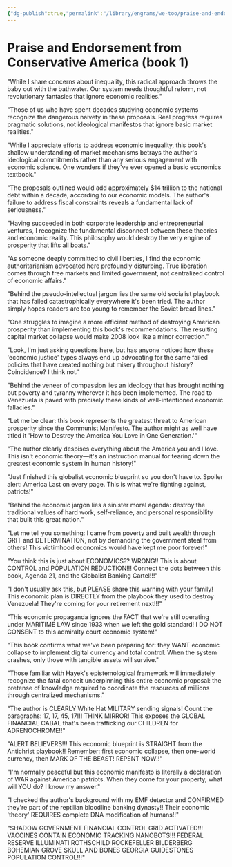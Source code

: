 ```yaml
---
{"dg-publish":true,"permalink":"/library/engrams/we-too/praise-and-endorsement-from-conservative-america-book-1/","tags":["DC/Apocalypse"]}
---
```


# Praise and Endorsement from Conservative America (book 1)

"While I share concerns about inequality, this radical approach throws the baby out with the bathwater. Our system needs thoughtful reform, not revolutionary fantasies that ignore economic realities."

"Those of us who have spent decades studying economic systems recognize the dangerous naivety in these proposals. Real progress requires pragmatic solutions, not ideological manifestos that ignore basic market realities."

"While I appreciate efforts to address economic inequality, this book's shallow understanding of market mechanisms betrays the author's ideological commitments rather than any serious engagement with economic science. One wonders if they've ever opened a basic economics textbook."

"The proposals outlined would add approximately $14 trillion to the national debt within a decade, according to our economic models. The author's failure to address fiscal constraints reveals a fundamental lack of seriousness."

"Having succeeded in both corporate leadership and entrepreneurial ventures, I recognize the fundamental disconnect between these theories and economic reality. This philosophy would destroy the very engine of prosperity that lifts all boats."

"As someone deeply committed to civil liberties, I find the economic authoritarianism advocated here profoundly disturbing. True liberation comes through free markets and limited government, not centralized control of economic affairs."

"Behind the pseudo-intellectual jargon lies the same old socialist playbook that has failed catastrophically everywhere it's been tried. The author simply hopes readers are too young to remember the Soviet bread lines."

"One struggles to imagine a more efficient method of destroying American prosperity than implementing this book's recommendations. The resulting capital market collapse would make 2008 look like a minor correction."

"Look, I'm just asking questions here, but has anyone noticed how these 'economic justice' types always end up advocating for the same failed policies that have created nothing but misery throughout history? Coincidence? I think not."

"Behind the veneer of compassion lies an ideology that has brought nothing but poverty and tyranny wherever it has been implemented. The road to Venezuela is paved with precisely these kinds of well-intentioned economic fallacies."

"Let me be clear: this book represents the greatest threat to American prosperity since the Communist Manifesto. The author might as well have titled it 'How to Destroy the America You Love in One Generation.'"

"The author clearly despises everything about the America you and I love. This isn't economic theory—it's an instruction manual for tearing down the greatest economic system in human history!"

"Just finished this globalist economic blueprint so you don't have to. Spoiler alert: America Last on every page. This is what we're fighting against, patriots!"

"Behind the economic jargon lies a sinister moral agenda: destroy the traditional values of hard work, self-reliance, and personal responsibility that built this great nation."

"Let me tell you something: I came from poverty and built wealth through GRIT and DETERMINATION, not by demanding the government steal from others! This victimhood economics would have kept me poor forever!"

"You think this is just about ECONOMICS?? WRONG!! This is about CONTROL and POPULATION REDUCTION!!! Connect the dots between this book, Agenda 21, and the Globalist Banking Cartel!!!"

"I don't usually ask this, but PLEASE share this warning with your family! This economic plan is DIRECTLY from the playbook they used to destroy Venezuela! They're coming for your retirement next!!!"

"This economic propaganda ignores the FACT that we're still operating under MARITIME LAW since 1933 when we left the gold standard! I DO NOT CONSENT to this admiralty court economic system!"

"This book confirms what we've been preparing for: they WANT economic collapse to implement digital currency and total control. When the system crashes, only those with tangible assets will survive."

"Those familiar with Hayek's epistemological framework will immediately recognize the fatal conceit underpinning this entire economic proposal: the pretense of knowledge required to coordinate the resources of millions through centralized mechanisms."

"The author is CLEARLY White Hat MILITARY sending signals! Count the paragraphs: 17, 17, 45, 17!!! THINK MIRROR! This exposes the GLOBAL FINANCIAL CABAL that's been trafficking our CHILDREN for ADRENOCHROME!!"

"ALERT BELIEVERS!!! This economic blueprint is STRAIGHT from the Antichrist playbook!! Remember: first economic collapse, then one-world currency, then MARK OF THE BEAST! REPENT NOW!!"

"I'm normally peaceful but this economic manifesto is literally a declaration of WAR against American patriots. When they come for your property, what will YOU do? I know my answer."

"I checked the author's background with my EMF detector and CONFIRMED they're part of the reptilian bloodline banking dynasty!! Their economic 'theory' REQUIRES complete DNA modification of humans!!"

"SHADOW GOVERNMENT FINANCIAL CONTROL GRID ACTIVATED!!! VACCINES CONTAIN ECONOMIC TRACKING NANOBOTS!!! FEDERAL RESERVE ILLUMINATI ROTHSCHILD ROCKEFELLER BILDERBERG BOHEMIAN GROVE SKULL AND BONES GEORGIA GUIDESTONES POPULATION CONTROL!!!"

